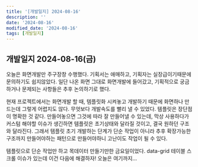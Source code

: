```yaml
---
title: '[개발일지] 2024-08-16'
description: ''
date: '2024-08-16'
modified_date: '2024-08-16'
tags: [개발일지]
---
```


## 개발일지 2024-08-16(금)

오늘은 화면개발만 주구장창 수행했다. 기획서는 애매하고, 기획자는 실장급이기때문에 문의하기도 쉽지않았다. 일단 나온 화면 그대로 화면개발에 들어갔고, 기획적으로 궁금하거나 문제되는 사항들은 추후 논의하기로 했다.

현재 프로젝트에서는 화면개발 할 때, 템플릿화 시켜놓고 개발하기 때문에 화면하나 만드는데 그렇게 어렵지도 않다. 무엇보다 개발속도를 빨리 낼 수 있었다. 템플릿은 장단점이 명확한 것 같다. 만들어놓으면 그것에 따라 잘 만들어낼 수 있는데, 막상 사용하다가 커스텀 해야할 이슈가 생긴하면 템플릿은 초기상태와 달라질 것이고, 결국 원하던 구조와 달라진다. 그래서 템플릿 초기 개발하는 단계가 단순 작업이 아니라 추후 확장가능한 구조까지 만들어야하는 패턴으로 만들어야하니 고난이도 작업이 될 수 있다.

템플릿으로 단순 작업만 하고 목데이터 만들기만한 금요일이었다. data-grid 테이블 스크롤 이슈가 있는데 이건 다음에 해결하자! 오늘은 여기까지…